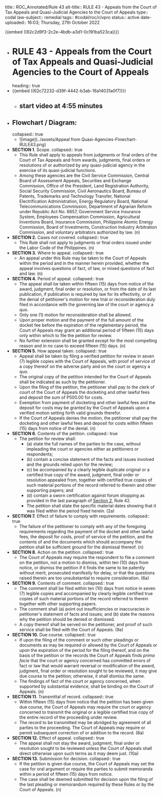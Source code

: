 title:: ROC_Annotated/Rule 43
alt-title:: RULE 43 - Appeals from the Court of Tax Appeals and Quasi-Judicial Agencies to the Court of Appeals
type:: codal
law-subject:: remedial
tags:: #codal/roc/civpro
status:: active
date-uploaded:: 16:03; Thursday, 27th October 2022

{{embed ((62c2d9f3-2c2e-4bdb-a3d1-0c191ba523ca))}}

- # RULE 43 - Appeals from the Court of Tax Appeals and Quasi-Judicial Agencies to the Court of Appeals
  heading:: true
- {{embed ((62c72232-d39f-4442-b3ab-16a14031a0f7))}}
	- ## start video at 4:55 minutes
- ## Flowchart / Diagram:
  collapsed:: true
	- ![image](../assets/Appeal from Quasi-Agencies-Flowchart-RULE43.png)
- **SECTION 1**. Scope.
  collapsed:: true
	- This Rule shall apply to appeals from judgments or final orders of the Court of Tax Appeals and from awards, judgments, final orders or resolutions of or authorized by any quasi-judicial agency in the exercise of its quasi-judicial functions.
	- Among these agencies are the Civil Service Commission, Central Board of Assessment Appeals, Securities and Exchange Commission, Office of the President, Land Registration Authority, Social Security Commission, Civil Aeronautics Board, Bureau of Patents, Trademarks and Technology Transfer, National Electrification Administration, Energy Regulatory Board, National Telecommunications Commission, Department of Agrarian Reform under Republic Act No. 6657, Government Service Insurance System, Employees Compensation Commission, Agricultural Inventions Board, Insurance Commission, Philippine Atomic Energy Commission, Board of Investments, Construction Industry Arbitration Commission, and voluntary arbitrators authorized by law. (n)
- **SECTION 2.** Cases not covered.
  collapsed:: true
	- This Rule shall not apply to judgments or final orders issued under the Labor Code of the Philippines. (n)
- **SECTION 3.** Where to appeal.
  collapsed:: true
	- An appeal under this Rule may be taken to the Court of Appeals within the period and in the manner herein provided, whether the appeal involves questions of fact, of law, or mixed questions of fact and law. (n)
- **SECTION 4.** Period of appeal.
  collapsed:: true
	- The appeal shall be taken within fifteen (15) days from notice of the award, judgment, final order or resolution, or from the date of its last publication, if publication is required by law for its effectivity, or of the denial of petitioner's motion for new trial or reconsideration duly filed in accordance with the governing law of the court or agency a quo.
	- Only one (1) motion for reconsideration shall be allowed.
	- Upon proper motion and the payment of the full amount of the docket fee before the expiration of the reglementary period, the Court of Appeals may grant an additional period of fifteen (15) days only within which to file the petition for review.
	- No further extension shall be granted except for the most compelling reason and in no case to exceed fifteen (15) days. (n)
- **SECTION 5.** How appeal taken.
  collapsed:: true
	- Appeal shall be taken by filing a verified petition for review in seven (7) legible copies with the Court of Appeals, with proof of service of a copy thereof on the adverse party and on the court or agency a quo.
	- The original copy of the petition intended for the Court of Appeals shall be indicated as such by the petitioner.
	- Upon the filing of the petition, the petitioner shall pay to the clerk of court of the Court of Appeals the docketing and other lawful fees and deposit the sum of P500.00 for costs.
	- Exemption from payment of docketing and other lawful fees and the deposit for costs may be granted by the Court of Appeals upon a verified motion setting forth valid grounds therefor.
	- If the Court of Appeals denies the motion, the petitioner shall pay the docketing and other lawful fees and deposit for costs within fifteen (15) days from notice of the denial. (n)
- **SECTION 6.** Contents of the petition.
  collapsed:: true
	- The petition for review shall:
		- (a) state the full names of the parties to the case, without impleading the court or agencies either as petitioners or respondents;
		- (b) contain a concise statement of the facts and issues involved and the grounds relied upon for the review;
		- (c) be accompanied by a clearly legible duplicate original or a certified true copy of the award, judgment, final order or resolution appealed from, together with certified true copies of such material portions of the record referred to therein and other supporting papers; and
		- (d) contain a sworn certification against forum shopping as provided in the last paragraph of [Section 2](logseq://graph/OBSIDIAN?block-id=c7f63adc-a291-404c-90c1-37b7d96a1e7c), Rule 42.
		- The petition shall state the specific material dates showing that it was filed within the period fixed herein. (2a)
- **SECTION 7.** Effect of failure to comply with requirements.
  collapsed:: true
	- The failure of the petitioner to comply with any of the foregoing requirements regarding the payment of the docket and other lawful fees, the deposit for costs, proof of service of the petition, and the contents of and the documents which should accompany the petition shall be sufficient ground for the dismissal thereof. (n)
- **SECTION 8.** Action on the petition.
  collapsed:: true
	- The Court of Appeals may require the respondent to file a comment on the petition, not a motion to dismiss, within ten (10) days from notice, or dismiss the petition if it finds the same to be patently without merit, prosecuted manifestly for delay, or that the questions raised therein are too unsubstantial to require consideration. (6a)
- **SECTION 9.** Contents of comment.
  collapsed:: true
	- The comment shall be filed within ten (10) days from notice in seven (7) legible copies and accompanied by clearly legible certified true copies of such material portions of the record referred to therein together with other supporting papers.
	- The comment shall (a) point out insufficiencies or inaccuracies in petitioner's statement of facts and issues; and (b) state the reasons why the petition should be denied or dismissed.
	- A copy thereof shall be served on the petitioner, and proof of such service shall be filed with the Court of Appeals. (9a)
- **SECTION 10.** Due course.
  collapsed:: true
	- If upon the filing of the comment or such other pleadings or documents as may be required or allowed by the Court of Appeals or upon the expiration of the period for the filing thereof, and on the basis of the petition or the records the Court of Appeals finds *prima facie* that the court or agency concerned has committed errors of fact or law that would warrant reversal or modification of the award, judgment, final order or resolution sought to be reviewed, it may give due course to the petition; otherwise, it shall dismiss the same.
	- The findings of fact of the court or agency concerned, when supported by substantial evidence, shall be binding on the Court of Appeals. (n)
- **SECTION 11.** Transmittal of record.
  collapsed:: true
	- Within fifteen (15) days from notice that the petition has been given due course, the Court of Appeals may require the court or agency concerned to transmit the original or a legible certified true copy of the entire record of the proceeding under review.
	- The record to be transmitted may be abridged by agreement of all parties to the proceeding. The Court of Appeals may require or permit subsequent correction of or addition to the record. (8a)
- **SECTION 12.** Effect of appeal.
  collapsed:: true
	- The appeal shall not stay the award, judgment, final order or resolution sought to be reviewed unless the Court of Appeals shall direct otherwise upon such terms as it may deem just. (10a)
- **SECTION 13.** Submission for decision.
  collapsed:: true
	- If the petition is given due course, the Court of Appeals may set the case for oral argument or require the parties to submit memoranda within a period of fifteen (15) days from notice.
	- The case shall be deemed submitted for decision upon the filing of the last pleading or memorandum required by these Rules or by the Court of Appeals. (n)